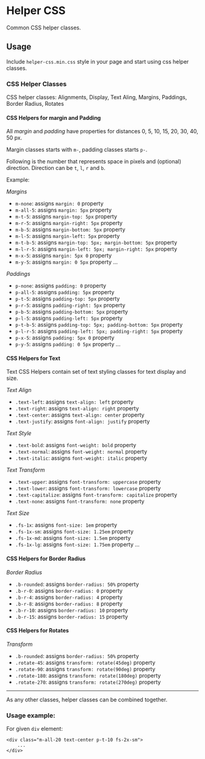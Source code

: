 # Helper CSS

Common CSS helper classes.

## Usage

Include `helper-css.min.css` style in your page and start using css helper classes.

### CSS Helper Classes

CSS helper classes: Alignments, Display, Text Aling, Margins, Paddings, Border Radius, Rotates

#### CSS Helpers for margin and Padding

All _margin_ and _padding_ have properties for distances 0, 5, 10, 15, 20, 30, 40, 50 px.

Margin classes starts with `m-`, padding classes starts `p-`.

Following is the number that represents space in pixels and (optional) direction. Direction can be `t`, `l`, `r` and `b`.

Example:

*Margins*
* `m-none`: assigns `margin: 0` property
* `m-all-5`: assigns `margin: 5px` property
* `m-t-5`: assigns `margin-top: 5px` property
* `m-r-5`: assigns `margin-right: 5px` property
* `m-b-5`: assigns `margin-bottom: 5px` property
* `m-l-5`: assigns `margin-left: 5px` property
* `m-t-b-5`: assigns `margin-top: 5px; margin-bottom: 5px` property
* `m-l-r-5`: assigns `margin-left: 5px; margin-right: 5px` property
* `m-x-5`: assigns `margin: 5px 0` property
* `m-y-5`: assigns `margin: 0 5px` property
...

*Paddings*
* `p-none`: assigns `padding: 0` property
* `p-all-5`: assigns `padding: 5px` property
* `p-t-5`: assigns `padding-top: 5px` property
* `p-r-5`: assigns `padding-right: 5px` property
* `p-b-5`: assigns `padding-bottom: 5px` property
* `p-l-5`: assigns `padding-left: 5px` property
* `p-t-b-5`: assigns `padding-top: 5px; padding-bottom: 5px` property
* `p-l-r-5`: assigns `padding-left: 5px; padding-right: 5px` property
* `p-x-5`: assigns `padding: 5px 0` property
* `p-y-5`: assigns `padding: 0 5px` property
...


#### CSS Helpers for Text

Text CSS Helpers contain set of text styling classes for text display and size.

*Text Align*

* `.text-left`: assigns `text-align: left` property
* `.text-right`: assigns `text-align: right` property
* `.text-center`: assigns `text-align: center` property
* `.text-justify`: assigns `font-align: justify` property

*Text Style*
* `.text-bold`: assigns `font-weight: bold` property
* `.text-normal`: assigns `font-weight: normal` property
* `.text-italic`: assigns `font-weight: italic` property

*Text Transform*
* `.text-upper`: assigns `font-transform: uppercase` property
* `.text-lower`: assigns `font-transform: lowercase` property
* `.text-capitalize`: assigns `font-transform: capitalize` property
* `.text-none`: assigns `font-transform: none` property



*Text Size*
* `.fs-1x`: assigns `font-size: 1em` property
* `.fs-1x-sm`: assigns `font-size: 1.25em` property
* `.fs-1x-md`: assigns `font-size: 1.5em` property
* `.fs-1x-lg`: assigns `font-size: 1.75em` property
...


#### CSS Helpers for Border Radius

*Border Radius*
* `.b-rounded`: assigns `border-radius: 50%` property
* `.b-r-0`: assigns `border-radius: 0` property
* `.b-r-4`: assigns `border-radius: 4` property
* `.b-r-8`: assigns `border-radius: 8` property
* `.b-r-10`: assigns `border-radius: 10` property
* `.b-r-15`: assigns `border-radius: 15` property


#### CSS Helpers for Rotates

*Transform*
* `.b-rounded`: assigns `border-radius: 50%` property
* `.rotate-45`: assigns `transform: rotate(45deg)` property
* `.rotate-90`: assigns `transform: rotate(90deg)` property
* `.rotate-180`: assigns `transform: rotate(180deg)` property
* `.rotate-270`: assigns `transform: rotate(270deg)` property

---

As any other classes, helper classes can be combined together.

### Usage example:

For given `div` element:

```
<div class="m-all-20 text-center p-t-10 fs-2x-sm">
    ...
</div>
```
